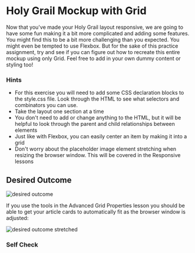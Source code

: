 # Holy Grail Mockup with Grid

Now that you've made your Holy Grail layout responsive, we are going to have some fun making it a bit more complicated and adding some features. You might find this to be a bit more challenging than you expected. You might even be tempted to use Flexbox. But for the sake of this practice assignment, try and see if you can figure out how to recreate this entire mockup using only Grid. Feel free to add in your own dummy content or styling too!

### Hints

-   For this exercise you will need to add some CSS declaration blocks to the style.css file. Look through the HTML to see what selectors and combinators you can use.
-   Take the layout one section at a time
-   You don't need to add or change anything to the HTML, but it will be helpful to look through the parent and child relationships between elements
-   Just like with Flexbox, you can easily center an item by making it into a grid
-   Don't worry about the placeholder image element stretching when resizing the browser window. This will be covered in the Responsive lessons

## Desired Outcome

![desired outcome](./desired-outcome.png)

If you use the tools in the Advanced Grid Properties lesson you should be able to get your article cards to automatically fit as the browser window is adjusted:

![desired outcome stretched](./desired-outcome-stretched.png)

### Self Check

<!-- - The container element has two columns -->
<!-- - The container's second column is 4 times larger than the first column -->
<!-- -   The container element has a gap of 4px -->
<!-- -   The header element has two columns -->
<!-- -   The `ul` inside the menu element contains another grid -->
<!-- -   The `ul` inside the nav element contains another grid -->
<!-- -   The sidebar element has a gap of 50px -->
<!-- -   The text elements in the sidebar are centered with grid -->
<!-- -   The article element should set grid columns using `repeat` along with the `auto-fit` and `minmax` properties -->
<!-- -   The article columns should have a minimum value of 250px and a maximum of 1fr unit -->
<!-- -   The article element has a gap of 15px -->

<!-- -   The card elements inside the article container have a height of 200px -->
<!-- -   The header and footer span across both columns -->
<!-- -   The sidebar only spans across the first column -->
<!-- -   The nav and article elements only span across the second column -->
